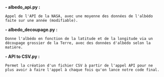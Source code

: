 **- albedo_api.py :**

    Appel de l'API de la NASA, avec une moyenne des données de l'albédo faite sur une année (modifiable).
    
**- albedo_decoupage.py :**

    Donne l'albédo en fonction de la latitude et de la longitude via un découpage grossier de la Terre, avec des données d'albédo selon la matière.
    
**- API to CSV.py :**

    Permet la création d'un fichier CSV à partir de l'appel API pour ne plus avoir à faire l'appel à chaque fois qu'on lance notre code final.
